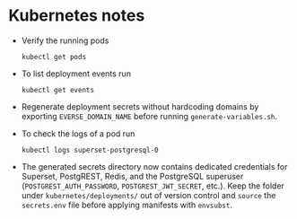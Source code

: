 # Kubernetes notes

- Verify the running pods

    ```shell
    kubectl get pods
    ```

- To list deployment events run

    ```shell
    kubectl get events
    ```

- Regenerate deployment secrets without hardcoding domains by exporting `EVERSE_DOMAIN_NAME` before running `generate-variables.sh`.

- To check the logs of a pod run

    ```shell
    kubectl logs superset-postgresql-0
    ```

- The generated secrets directory now contains dedicated credentials for Superset, PostgREST, Redis, and the PostgreSQL superuser (`POSTGREST_AUTH_PASSWORD`, `POSTGREST_JWT_SECRET`, etc.). Keep the folder under `kubernetes/deployments/` out of version control and `source` the `secrets.env` file before applying manifests with `envsubst`.
